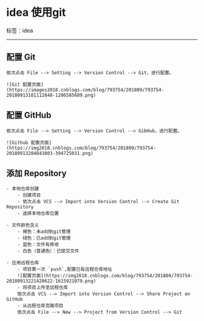 ﻿# idea 使用git

标签：idea

---

## 配置 Git

    依次点击 File --> Setting --> Version Control --> Git，进行配置。
    
    ![Git 配置页面](https://images2018.cnblogs.com/blog/793754/201809/793754-20180913181112848-1206585689.png)
    
## 配置 GitHub

    依次点击 File --> Setting --> Version Control --> GibHub，进行配置。
    
    ![Github 配置页面](https://img2018.cnblogs.com/blog/793754/201809/793754-20180913204843803-394725031.png)

## 添加 Repository

    - 本地仓库创建
        - 创建项目
        - 依次点击 VCS --> Import into Version Control --> Create Git Repository
        - 选择本地仓库位置
    
    - 文件颜色含义
        - 褐色：未add到git管理
        - 绿色：已add到git管理
        - 蓝色：文件有修改
        - 白色（普通色）：已提交文件

    - 应用远程仓库
        - 项目第一次 `push`,配置已有远程仓库地址
        ![配置页面](https://img2018.cnblogs.com/blog/793754/201809/793754-20180913221420622-1615921079.png)
        - 将项目上传至远程仓库
        依次点击 VCS --> Import into Version Control --> Share Project on GitHub
        - 从远程仓库克隆项目
        依次点击 File --> New --> Project from Version Control --> Git
        
        
    


    
